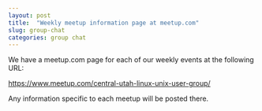 ```yaml
---
layout: post
title:  "Weekly meetup information page at meetup.com"
slug: group-chat
categories: group chat 
---
```


We have a meetup.com page for each of our weekly events at the following URL:

https://www.meetup.com/central-utah-linux-unix-user-group/

Any information specific to each meetup will be posted there. 
